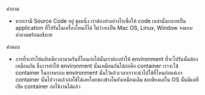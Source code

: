 
คำถาม
- หากเรามี Source Code อยู่ ชุดหนึ่ง เราต้องทำอย่างไรเพื่อให้ code เหล่านั้นกลายเป็น application ที่ไปรันในเครื่องไหนก็ได้ ไม่ว่าจะเป็น Mac OS, Linux, Window จงตอบคำถามพร้อมอธิบาย

คำตอบ
- การที่จะทำให้แอับเดืยวสามาดรันที่ไหนก่อได้นั้นเราต้องทำให้ environment ที่จะไปรันนั้นต้องเหมือนกัน ชื่งการทำให้ environment นั้นเหมือนกันได้ก่อคือ container เราจะใข้ container ในการครอบ environment นั้นไว้แล้วเวลาเราจะนำไปใช้ที่ไหนก่อแค่เอา container นั้นไปวางแล้วก่อใช้ได้เลยโดยของข้างไนยังเหมือนเดีม ขอเพืยงแค่ใน OS นั้นมีแค่ที่เปีด container ก่อใช้งานได้แล้ว
